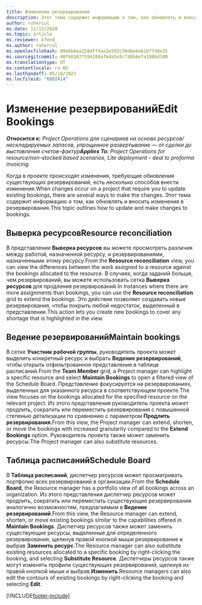 ```yaml
---
title: Изменение резервирований
description: Этот тема содержит информацию о том, как обновлять и вносить изменения в резервирования.
author: ruhercul
ms.date: 11/12/2020
ms.topic: article
ms.reviewer: kfend
ms.author: ruhercul
ms.openlocfilehash: 89e6b6ea258dff4ae2e592c58d6e0a61bf7d8e35
ms.sourcegitcommit: 40f68387f594180af64a5e5c748b6efa188bd300
ms.translationtype: HT
ms.contentlocale: ru-RU
ms.lasthandoff: 05/10/2021
ms.locfileid: "6002414"
---
```

# <a name="edit-bookings"></a><span data-ttu-id="9bad8-103">Изменение резервирований</span><span class="sxs-lookup"><span data-stu-id="9bad8-103">Edit Bookings</span></span>

<span data-ttu-id="9bad8-104">_**Относится к:** Project Operations для сценариев на основе ресурсов/нескладируемых запасов, упрощенное развертывание — от сделки до выставления счетов-фактур_</span><span class="sxs-lookup"><span data-stu-id="9bad8-104">_**Applies To:** Project Operations for resource/non-stocked based scenarios, Lite deployment - deal to proforma invoicing_</span></span>


<span data-ttu-id="9bad8-105">Когда в проекте происходят изменения, требующие обновления существующих резервирований, есть несколько способов внести изменения.</span><span class="sxs-lookup"><span data-stu-id="9bad8-105">When changes occur on a project that require you to update existing bookings, there are several ways to make the changes.</span></span> <span data-ttu-id="9bad8-106">Этот тема содержит информацию о том, как обновлять и вносить изменения в резервирования.</span><span class="sxs-lookup"><span data-stu-id="9bad8-106">This topic outlines how to update and make changes to bookings.</span></span>

## <a name="resource-reconciliation"></a><span data-ttu-id="9bad8-107">Выверка ресурсов</span><span class="sxs-lookup"><span data-stu-id="9bad8-107">Resource reconciliation</span></span>

<span data-ttu-id="9bad8-108">В представлении **Выверка ресурсов** вы можете просмотреть различия между работой, назначенной ресурсу, и резервированиями, назначенными этому ресурсу.</span><span class="sxs-lookup"><span data-stu-id="9bad8-108">From the **Resource reconciliation** view, you can view the differences between the work assigned to a resource against the bookings allocated to the resource.</span></span> <span data-ttu-id="9bad8-109">В случаях, когда заданий больше, чем резервирований, вы можете использовать сетка **Выверка ресурсов** для продления резервирований.</span><span class="sxs-lookup"><span data-stu-id="9bad8-109">In instances where there are more assignments than bookings, you can use the **Resource reconciliation** grid to extend the bookings.</span></span> <span data-ttu-id="9bad8-110">Это действие позволяет создавать новые резервирования, чтобы покрыть любой недостаток, выделенный в представлении.</span><span class="sxs-lookup"><span data-stu-id="9bad8-110">This action lets you create new bookings to cover any shortage that is highlighted in the view.</span></span>

## <a name="maintain-bookings"></a><span data-ttu-id="9bad8-111">Ведение резервирований</span><span class="sxs-lookup"><span data-stu-id="9bad8-111">Maintain bookings</span></span>

<span data-ttu-id="9bad8-112">В сетке **Участник рабочей группы**, руководитель проекта может выделить конкретный ресурс и выбрать **Ведение резервирований**, чтобы открыть отфильтрованное представление в таблице расписаний.</span><span class="sxs-lookup"><span data-stu-id="9bad8-112">From the **Team Member** grid, a Project manager can highlight a specific resource and select **Maintain Bookings** to open a filtered view of the Schedule Board.</span></span> <span data-ttu-id="9bad8-113">Представление фокусируется на резервированиях, выделенных для указанного ресурса в соответствующем проекте.</span><span class="sxs-lookup"><span data-stu-id="9bad8-113">The view focuses on the bookings allocated for the specified resource on the relevant project.</span></span> <span data-ttu-id="9bad8-114">Из этого представления руководитель проекта может продлить, сократить или переместить резервирования с повышенной степенью детализации по сравнению с параметром **Продлить резервирования**.</span><span class="sxs-lookup"><span data-stu-id="9bad8-114">From this view, the Project manager can extend, shorten, or move the bookings with increased granularity compared to the **Extend Bookings** option.</span></span> <span data-ttu-id="9bad8-115">Руководитель проекта также может заменить ресурсы.</span><span class="sxs-lookup"><span data-stu-id="9bad8-115">The Project manager can also substitute resources.</span></span>

## <a name="schedule-board"></a><span data-ttu-id="9bad8-116">Таблица расписаний</span><span class="sxs-lookup"><span data-stu-id="9bad8-116">Schedule Board</span></span>

<span data-ttu-id="9bad8-117">В **Таблица расписаний**, диспетчер ресурсов может просматривать портфолио всех резервирований в организации.</span><span class="sxs-lookup"><span data-stu-id="9bad8-117">From the **Schedule Board**, the Resource manager has a portfolio view of all bookings across an organization.</span></span> <span data-ttu-id="9bad8-118">Из этого представления диспетчер ресурсов может продлить, сократить или переместить существующие резервирования аналогично возможностям, предлагаемым в **Ведение резервирований**.</span><span class="sxs-lookup"><span data-stu-id="9bad8-118">From this view, the Resource manager can extend, shorten, or move existing bookings similar to the capabilities offered in **Maintain Bookings**.</span></span> <span data-ttu-id="9bad8-119">Диспетчер ресурсов также может заменить существующие ресурсы, выделенные для определенного резервирования, щелкнув правой кнопкой мыши резервирование и выбрав **Заменить ресурс**.</span><span class="sxs-lookup"><span data-stu-id="9bad8-119">The Resource manager can also substitute existing resources allocated to a specific booking by right-clicking the booking, and selecting **Substitute Resource**.</span></span> <span data-ttu-id="9bad8-120">Диспетчеры ресурсов также могут изменять профили существующих резервирований, щелкнув их правой кнопкой мыши и выбрав **Изменить**.</span><span class="sxs-lookup"><span data-stu-id="9bad8-120">Resource managers can also edit the contours of existing bookings by right-clicking the booking and selecting **Edit**.</span></span>


[!INCLUDE[footer-include](../includes/footer-banner.md)]